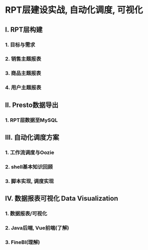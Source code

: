 # RPT层建设实战, 自动化调度, 可视化

## I. RPT层构建

### 1. 目标与需求



### 2. 销售主题报表



### 3. 商品主题报表



### 4. 用户主题报表



## II. Presto数据导出

### 1. RPT层数据至MySQL



## III. 自动化调度方案

### 1. 工作流调度与Oozie



### 2. shell基本知识回顾



### 3. 脚本实现, 调度实现

## IV. 数据报表可视化 Data Visualization

### 1. 数据报表/可视化



### 2. Java后端, Vue前端(了解)



### 3. FineBI(理解)